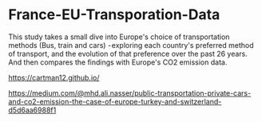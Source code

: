 # France-EU-Transporation-Data

This study takes a small dive into Europe's choice of transportation methods (Bus, train and cars) - exploring each country's preferred method of transport, and the evolution of that preference over the past 26 years. And then compares the findings with Europe's CO2 emission data.

https://cartman12.github.io/ 

https://medium.com/@mhd.ali.nasser/public-transportation-private-cars-and-co2-emission-the-case-of-europe-turkey-and-switzerland-d5d6aa6988f1
